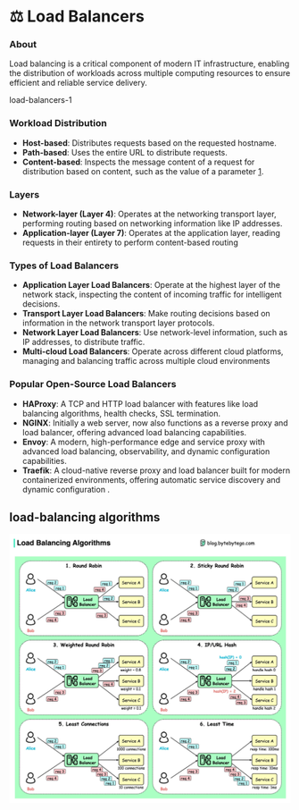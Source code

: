 # ⚖️ Load Balancers

### About

Load balancing is a critical component of modern IT infrastructure, enabling the distribution of workloads across multiple computing resources to ensure efficient and reliable service delivery.

load-balancers-1

### Workload Distribution

* **Host-based**: Distributes requests based on the requested hostname.
* **Path-based**: Uses the entire URL to distribute requests.
* **Content-based**: Inspects the message content of a request for distribution based on content, such as the value of a parameter [1](https://simplicable.com/new/load-balancing).

### Layers

* **Network-layer (Layer 4)**: Operates at the networking transport layer, performing routing based on networking information like IP addresses.
* **Application-layer (Layer 7)**: Operates at the application layer, reading requests in their entirety to perform content-based routing

### Types of Load Balancers

* **Application Layer Load Balancers**: Operate at the highest layer of the network stack, inspecting the content of incoming traffic for intelligent decisions.
* **Transport Layer Load Balancers**: Make routing decisions based on information in the network transport layer protocols.
* **Network Layer Load Balancers**: Use network-level information, such as IP addresses, to distribute traffic.
* **Multi-cloud Load Balancers**: Operate across different cloud platforms, managing and balancing traffic across multiple cloud environments

### Popular Open-Source Load Balancers

* **HAProxy**: A TCP and HTTP load balancer with features like load balancing algorithms, health checks, SSL termination.
* **NGINX**: Initially a web server, now also functions as a reverse proxy and load balancer, offering advanced load balancing capabilities.
* **Envoy**: A modern, high-performance edge and service proxy with advanced load balancing, observability, and dynamic configuration capabilities.
* **Traefik**: A cloud-native reverse proxy and load balancer built for modern containerized environments, offering automatic service discovery and dynamic configuration .

## load-balancing algorithms

![](../../aaa-assets/load-balancers-1.jpg)
